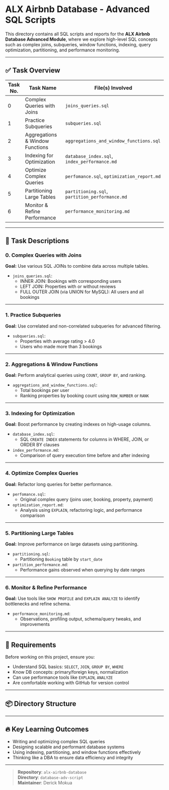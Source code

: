 # ALX Airbnb Database - Advanced SQL Scripts

This directory contains all SQL scripts and reports for the **ALX Airbnb Database Advanced Module**, where we explore high-level SQL concepts such as complex joins, subqueries, window functions, indexing, query optimization, partitioning, and performance monitoring.

---

## ✅ Task Overview

| Task No. | Task Name                          | File(s) Involved                                  |
|----------|------------------------------------|--------------------------------------------------|
| 0        | Complex Queries with Joins         | `joins_queries.sql`                              |
| 1        | Practice Subqueries                | `subqueries.sql`                                 |
| 2        | Aggregations & Window Functions    | `aggregations_and_window_functions.sql`          |
| 3        | Indexing for Optimization          | `database_index.sql`, `index_performance.md`     |
| 4        | Optimize Complex Queries           | `perfomance.sql`, `optimization_report.md`       |
| 5        | Partitioning Large Tables          | `partitioning.sql`, `partition_performance.md`   |
| 6        | Monitor & Refine Performance       | `performance_monitoring.md`                      |

---

## 🧠 Task Descriptions

### 0. Complex Queries with Joins

**Goal:** Use various SQL JOINs to combine data across multiple tables.

- `joins_queries.sql`:  
  - INNER JOIN: Bookings with corresponding users  
  - LEFT JOIN: Properties with or without reviews  
  - FULL OUTER JOIN (via UNION for MySQL): All users and all bookings

---

### 1. Practice Subqueries

**Goal:** Use correlated and non-correlated subqueries for advanced filtering.

- `subqueries.sql`:  
  - Properties with average rating > 4.0  
  - Users who made more than 3 bookings

---

### 2. Aggregations & Window Functions

**Goal:** Perform analytical queries using `COUNT`, `GROUP BY`, and ranking.

- `aggregations_and_window_functions.sql`:  
  - Total bookings per user  
  - Ranking properties by booking count using `ROW_NUMBER` or `RANK`

---

### 3. Indexing for Optimization

**Goal:** Boost performance by creating indexes on high-usage columns.

- `database_index.sql`:  
  - SQL `CREATE INDEX` statements for columns in WHERE, JOIN, or ORDER BY clauses
- `index_performance.md`:  
  - Comparison of query execution time before and after indexing

---

### 4. Optimize Complex Queries

**Goal:** Refactor long queries for better performance.

- `perfomance.sql`:  
  - Original complex query (joins user, booking, property, payment)
- `optimization_report.md`:  
  - Analysis using `EXPLAIN`, refactoring logic, and performance comparison

---

### 5. Partitioning Large Tables

**Goal:** Improve performance on large datasets using partitioning.

- `partitioning.sql`:  
  - Partitioning `Booking` table by `start_date`
- `partition_performance.md`:  
  - Performance gains observed when querying by date ranges

---

### 6. Monitor & Refine Performance

**Goal:** Use tools like `SHOW PROFILE` and `EXPLAIN ANALYZE` to identify bottlenecks and refine schema.

- `performance_monitoring.md`:  
  - Observations, profiling output, schema/query tweaks, and improvements

---

## 🧾 Requirements

Before working on this project, ensure you:

- Understand SQL basics: `SELECT`, `JOIN`, `GROUP BY`, `WHERE`
- Know DB concepts: primary/foreign keys, normalization
- Can use performance tools like `EXPLAIN`, `ANALYZE`
- Are comfortable working with GitHub for version control

---

## 📦 Directory Structure


---

## 🔥 Key Learning Outcomes

- Writing and optimizing complex SQL queries
- Designing scalable and performant database systems
- Using indexing, partitioning, and window functions effectively
- Thinking like a DBA to ensure data efficiency and integrity

---

> **Repository**: `alx-airbnb-database`  
> **Directory**: `database-adv-script`  
> **Maintainer**: Derick Mokua


